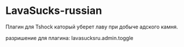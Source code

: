 # LavaSucks-russian
Плагин для Tshock каторый уберет лаву при добыче адского камня.

разришение для плагина: lavasucksru.admin.toggle
